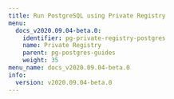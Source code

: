 ```yaml
---
title: Run PostgreSQL using Private Registry
menu:
  docs_v2020.09.04-beta.0:
    identifier: pg-private-registry-postgres
    name: Private Registry
    parent: pg-postgres-guides
    weight: 35
menu_name: docs_v2020.09.04-beta.0
info:
  version: v2020.09.04-beta.0
---
```


